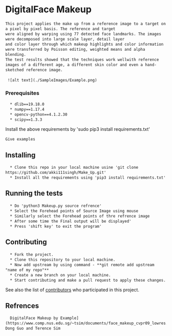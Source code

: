 # DigitalFace Makeup
    This project applies the make up from a reference image to a target on a pixel by pixel basis. The reference and target
    were aligned by warping using 77 detected face landmarks. The images were decomposed into large scale layer, detail layer 
    and color layer through which makeup highlights and color information were transferred by Poisson editing, weighted means and alpha blending. 
    The test results showed that the techniques work wellwith reference images of a different age, a different skin color and even a hand-sketched reference image.
    
     ![alt text](./SampleImages/Example.png)

### Prerequisites

      * dlib==19.18.0
      * numpy==1.17.4
      * opencv-python==4.1.2.30
      * scipy==1.3.3

  Install the above requirements by 'sudo pip3 install requirements.txt'


```
Give examples
```

## Installing

      * Clone this repo in your local machine usine 'git clone https://github.com/akki111singh/Make_Up.git'
      * Install all the requirements using 'pip3 install requirements.txt'

## Running the tests
      * Do 'python3 Makeup.py source refrence'
      * Select the Forehead points of Source Image using mouse
      * Similarly select the Forehead points of thre refrence image
      * After some time the Final output will be displayed'
      * Press 'shift key' to exit the program'


## Contributing
      
      * Fork the project.
      * Clone this repository to your local machine.
      * Now add upstream by using command - **git remote add upstream "name of my repo"**
      * Create a new branch on your local machine.
      * Start contributing and make a pull request to apply these changes.
   

See also the list of [contributors](https://github.com/Make_Up/contributors) who participated in this project.


## Refrences
      DigitalFace Makeup by Example](https://www.comp.nus.edu.sg/~tsim/documents/face_makeup_cvpr09_lowres.pdf) Dong Guo and Terence Sim 

